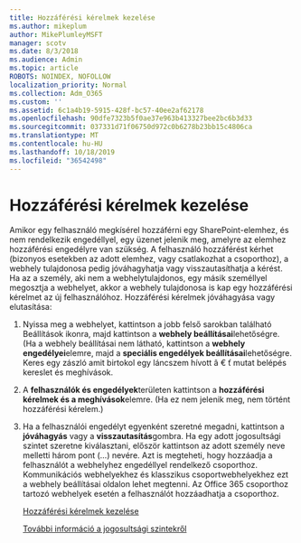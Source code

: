 ```yaml
---
title: Hozzáférési kérelmek kezelése
ms.author: mikeplum
author: MikePlumleyMSFT
manager: scotv
ms.date: 8/3/2018
ms.audience: Admin
ms.topic: article
ROBOTS: NOINDEX, NOFOLLOW
localization_priority: Normal
ms.collection: Adm_O365
ms.custom: ''
ms.assetid: 6c1a4b19-5915-428f-bc57-40ee2af62178
ms.openlocfilehash: 90dfe7323b5f0ae37e963b413327bee2bc6b3d33
ms.sourcegitcommit: 037331d71f06750d972c0b6278b23bb15c4806ca
ms.translationtype: MT
ms.contentlocale: hu-HU
ms.lasthandoff: 10/18/2019
ms.locfileid: "36542498"
---
```

# <a name="manage-access-requests"></a>Hozzáférési kérelmek kezelése

Amikor egy felhasználó megkísérel hozzáférni egy SharePoint-elemhez, és nem rendelkezik engedéllyel, egy üzenet jelenik meg, amelyre az elemhez hozzáférési engedélyre van szükség. A felhasználó hozzáférést kérhet (bizonyos esetekben az adott elemhez, vagy csatlakozhat a csoporthoz), a webhely tulajdonosa pedig jóváhagyhatja vagy visszautasíthatja a kérést. Ha az a személy, aki nem a webhelytulajdonos, egy másik személlyel megosztja a webhelyet, akkor a webhely tulajdonosa is kap egy hozzáférési kérelmet az új felhasználóhoz. Hozzáférési kérelmek jóváhagyása vagy elutasítása:
  
1. Nyissa meg a webhelyet, kattintson a jobb felső sarokban található Beállítások ikonra, majd kattintson a **webhely beállításai**lehetőségre. (Ha a webhely beállításai nem látható, kattintson a **webhely engedélyei**elemre, majd a **speciális engedélyek beállításai**lehetőségre. Keres egy zászló amit birtokol egy láncszem hívott â € ť mutat belépés kereslet és meghívások.
    
2. A **felhasználók és engedélyek**területen kattintson a **hozzáférési kérelmek és a meghívások**elemre. (Ha ez nem jelenik meg, nem történt hozzáférési kérelem.)
    
3. Ha a felhasználói engedélyt egyenként szeretné megadni, kattintson a **jóváhagyás** vagy a **visszautasítás**gombra. Ha egy adott jogosultsági szintet szeretne kiválasztani, először kattintson az adott személy neve melletti három pont (...) nevére. Azt is megteheti, hogy hozzáadja a felhasználót a webhelyhez engedéllyel rendelkező csoporthoz. Kommunikációs webhelyekhez és klasszikus csoportwebhelyekhez ezt a webhely beállításai oldalon lehet megtenni. Az Office 365 csoporthoz tartozó webhelyek esetén a felhasználót hozzáadhatja a csoporthoz.
    
    [Hozzáférési kérelmek kezelése](https://go.microsoft.com/fwlink/?linkid=2008747)
    
    [További információ a jogosultsági szintekről](https://go.microsoft.com/fwlink/?linkid=867071)
    

